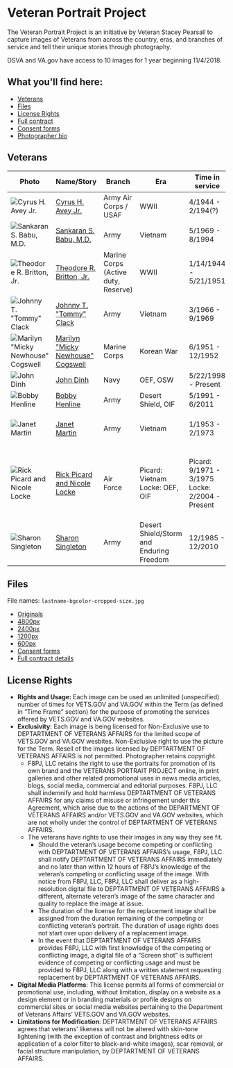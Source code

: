 # Veteran Portrait Project
The Veteran Portrait Project is an initiative by Veteran Stacey Pearsall to capture images of Veterans from across the country, eras, and branches of service and tell their unique stories through photography. 

DSVA and VA.gov have access to 10 images for 1 year beginning 11/4/2018.

## What you'll find here:
- [Veterans](#veterans)
- [Files](#files)
- [License Rights](#license-rights)
- [Full contract](https://github.com/department-of-veterans-affairs/digitalservice/blob/master/projects/Merger/Contracts/VPP/VPP_VA_Usage-092018.pdf)
- [Consent forms](https://github.com/department-of-veterans-affairs/digitalservice/tree/master/projects/Merger/Contracts/VPP/VPP-consent-forms)
- [Photographer bio](https://github.com/department-of-veterans-affairs/va.gov-team/blob/master/VA.gov%20Relaunch%202018/design/va-graphics/veteran-portrait-project/Pearsall_BIO_2018.docx)

## Veterans
| Photo                                  | Name/Story                        | Branch | Era  | Time in service | Military occupation |
| -------------------------------------- | --------------------------------- | ------ | ---- | ---- | ---- |
| ![Cyrus H. Avey Jr.](https://github.com/department-of-veterans-affairs/va.gov-team/blob/master/VA.gov%20Relaunch%202018/design/va-graphics/veteran-portrait-project/VPP-images/600px/avey-white-600px.jpg) | [Cyrus H. Avey Jr.](https://stacypearsall.photoshelter.com/gallery-image/Veterans-Portrait-Project/G0000OkaqQCAehnQ/I0000z77gh3Ftd_o) | Army Air Corps / USAF | WWII | 4/1944 - 2/194(?) | Military Police |
| ![Sankaran S. Babu, M.D.](https://github.com/department-of-veterans-affairs/va.gov-team/blob/master/VA.gov%20Relaunch%202018/design/va-graphics/veteran-portrait-project/VPP-images/600px/babu-white-600px.jpg) | [Sankaran S. Babu, M.D.](https://airtable.com/tblrrNcqgkGuY06hh/viwo4pG6AOl8IqoHk/reciRUeGDl2cRCAIu) | Army | Vietnam | 5/1969 - 8/1994 | Physician (M.D. - Radiologist) |
| ![Theodore R. Britton, Jr.](https://github.com/department-of-veterans-affairs/va.gov-team/blob/master/VA.gov%20Relaunch%202018/design/va-graphics/veteran-portrait-project/VPP-images/600px/britton-white-600px.jpg) | [Theodore R. Britton, Jr.](https://airtable.com/tblrrNcqgkGuY06hh/viwo4pG6AOl8IqoHk/recYxoqG3GHffHgfP) | Marine Corps (Active duty, Reserve) | WWII | 1/14/1944 - 5/21/1951 | Admin, Intelligence, U.S. Ambassador |
| ![Johnny T. "Tommy" Clack](https://github.com/department-of-veterans-affairs/va.gov-team/blob/master/VA.gov%20Relaunch%202018/design/va-graphics/veteran-portrait-project/VPP-images/600px/clack-white-600px.jpg) | [Johnny T. "Tommy" Clack](https://stacypearsall.photoshelter.com/gallery-image/Veterans-Portrait-Project/G0000OkaqQCAehnQ/I0000uHw.nRSGK0I) | Army                                | Vietnam | 3/1966 - 9/1969 | Artillery F.O. |
| ![Marilyn "Micky Newhouse" Cogswell](https://github.com/department-of-veterans-affairs/va.gov-team/blob/master/VA.gov%20Relaunch%202018/design/va-graphics/veteran-portrait-project/VPP-images/600px/cogswell-white-600px.jpg) | [Marilyn "Micky Newhouse" Cogswell](https://stacypearsall.photoshelter.com/gallery-image/Veterans-Portrait-Project/G0000OkaqQCAehnQ/I0000SuAxJ7.5DL0) | Marine Corps | Korean War | 6/1951 - 12/1952 | Artist |
| ![John Dinh](https://github.com/department-of-veterans-affairs/va.gov-team/blob/master/VA.gov%20Relaunch%202018/design/va-graphics/veteran-portrait-project/VPP-images/600px/dinh-white-600px.jpg) | [John Dinh](https://stacypearsall.photoshelter.com/gallery-image/Veterans-Portrait-Project/G0000OkaqQCAehnQ/I0000cWnluktCKcc) | Navy | OEF, OSW | 5/22/1998 - Present | Navy Flight Officer |
| ![Bobby Henline](https://github.com/department-of-veterans-affairs/va.gov-team/blob/master/VA.gov%20Relaunch%202018/design/va-graphics/veteran-portrait-project/VPP-images/600px/henline-white-600px.jpg) | [Bobby Henline](https://stacypearsall.photoshelter.com/gallery-image/Veterans-Portrait-Project/G0000OkaqQCAehnQ/I0000fHoVaDivinM) | Army | Desert Shield, OIF | 5/1991 - 6/2011 | 88M Truck Driver |
| ![Janet Martin](https://github.com/department-of-veterans-affairs/va.gov-team/blob/master/VA.gov%20Relaunch%202018/design/va-graphics/veteran-portrait-project/VPP-images/600px/martin-white-600px.jpg) | [Janet Martin](https://stacypearsall.photoshelter.com/gallery-image/Veterans-Portrait-Project/G0000OkaqQCAehnQ/I00003OAQk2XV4Bk) | Army | Vietnam | 1/1953 - 2/1973 | Finance accounting / Troop first sergeant |
| ![Rick Picard and Nicole Locke](https://github.com/department-of-veterans-affairs/va.gov-team/blob/master/VA.gov%20Relaunch%202018/design/va-graphics/veteran-portrait-project/VPP-images/600px/picard_locke-white-600px.jpg) | [Rick Picard and Nicole Locke](https://stacypearsall.photoshelter.com/gallery-image/Veterans-Portrait-Project/G0000OkaqQCAehnQ/I0000gd875yCidtQ) | Air Force | Picard: Vietnam<br /> Locke: OEF, OIF | Picard: 9/1971 - 3/1975<br />Locke: 2/2004 - Present | Picard: Weapons technician, gunner (spectre)<br />Locke: Emergency Management |
| ![Sharon Singleton](https://github.com/department-of-veterans-affairs/va.gov-team/blob/master/VA.gov%20Relaunch%202018/design/va-graphics/veteran-portrait-project/VPP-images/600px/singleton-white-600px.jpg) | [Sharon Singleton](https://stacypearsall.photoshelter.com/gallery-image/Veterans-Portrait-Project/G0000OkaqQCAehnQ/I0000HZZbmAERVog) | Army | Desert Shield/Storm and Enduring Freedom | 12/1985 - 12/2010 | Nurse |

## Files
File names: `lastname-bgcolor-cropped-size.jpg`
- [Originals](https://github.com/department-of-veterans-affairs/va.gov-team/tree/master/VA.gov%20Relaunch%202018/design/va-graphics/veteran-portrait-project/VPP-images/original)
- [4800px](https://github.com/department-of-veterans-affairs/va.gov-team/tree/master/VA.gov%20Relaunch%202018/design/va-graphics/veteran-portrait-project/VPP-images/4800px)
- [2400px](https://github.com/department-of-veterans-affairs/va.gov-team/tree/master/VA.gov%20Relaunch%202018/design/va-graphics/veteran-portrait-project/VPP-images/2400px)
- [1200px](https://github.com/department-of-veterans-affairs/va.gov-team/tree/master/VA.gov%20Relaunch%202018/design/va-graphics/veteran-portrait-project/VPP-images/1200px)
- [600px](https://github.com/department-of-veterans-affairs/va.gov-team/tree/master/VA.gov%20Relaunch%202018/design/va-graphics/veteran-portrait-project/VPP-images/600px)
- [Consent forms]()
- [Full contract details]()

## License Rights
- **Rights and Usage:** Each image can be used an unlimited (unspecified) number of times for VETS.GOV and VA.GOV within the Term (as defined in “Time Frame” section) for the purpose of promoting the services offered by VETS.GOV and VA.GOV websites. 
- **Exclusivity:** Each image is being licensed for Non-Exclusive use to DEPTARTMENT OF VETERANS AFFAIRS for the limited scope of VETS.GOV and VA.GOV wesbites. Non-Exclusive right to use the picture for the Term. Resell of the images licensed by DEPTARTMENT OF VETERANS AFFAIRS is not permitted. Photographer retains copyright. 
  - F8PJ, LLC retains the right to use the portraits for promotion of its own brand and the VETERANS PORTRAIT PROJECT online, in print galleries and other related promotional uses in news media articles, blogs, social media, commercial and editorial purposes. F8PJ, LLC shall indemnify and hold harmless DEPTARTMENT OF VETERANS AFFAIRS for any claims of misuse or infringement under this Agreement, which arise due to the actions of the DEPARTMENT OF VETERANS AFFAIRS and/or VETS.GOV and VA.GOV websites, which are not wholly under the control of DEPTARTMENT OF VETERANS AFFAIRS. 
  - The veterans have rights to use their images in any way they see fit.
    - Should the veteran’s usage become competing or conflicting with DEPTARTMENT OF VETERANS AFFAIRS’s usage, F8PJ, LLC shall notify DEPTARTMENT OF VETERANS AFFAIRS immediately and no later than within 12 hours of F8PJ’s knowledge of the veteran’s competing or conflicting usage of the image. With notice from F8PJ, LLC, F8PJ, LLC shall deliver as a high-resolution digital file to DEPTARTMENT OF VETERANS AFFAIRS a different, alternate veteran’s image of the same character and quality to replace the image at issue. 
    - The duration of the license for the replacement image shall be assigned from the duration remaining of the competing or conflicting veteran’s portrait. The duration of usage rights does not start over upon delivery of a replacement image. 
    - In the event that DEPTARTMENT OF VETERANS AFFAIRS provides F8PJ, LLC with first knowledge of the competing or conflicting image, a digital file of a “Screen shot” is sufficient evidence of competing or conflicting usage and must be provided to F8PJ, LLC along with a written statement requesting replacement by DEPTARTMENT OF VETERANS AFFAIRS. 
- **Digital Media Platforms**: This license permits all forms of commercial or promotional use, including, without limitation, display on a website as a design element or in branding materials or profile designs on commercial sites or social media websites pertaining to the Department of Veterans Affairs’ VETS.GOV and VA.GOV websites.
- **Limitations for Modification**: DEPTARTMENT OF VETERANS AFFAIRS agrees that veterans’ likeness will not be altered with skin-tone lightening (with the exception of contrast and brightness edits or application of a color filter to black-and-white images), scar removal, or facial structure manipulation, by DEPTARTMENT OF VETERANS AFFAIRS. 
